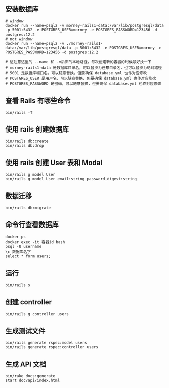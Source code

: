 ## 安装数据库
```
# window
docker run --name=psql2 -v morney-rails1-data:/var/lib/postgresql/data -p 5001:5432 -e POSTGRES_USER=morney -e POSTGRES_PASSWORD=123456 -d postgres:12.2
# not window
docker run --name=psql2 -v ./morney-rails1-data:/var/lib/postgresql/data -p 5001:5432 -e POSTGRES_USER=morney -e POSTGRES_PASSWORD=123456 -d postgres:12.2

# 这注意这里的 --name 和 -v后面的本地路径，每次创建新的容器的时候最好换一下
# morney-rails1-data 是数据库目录名，可以替换为任意目录名，也可以替换为绝对路径
# 5001 是数据库端口名，可以随意替换，但要确保 database.yml 也作对应修改
# POSTGRES_USER 是用户名，可以随意替换，但要确保 database.yml 也作对应修改
# POSTGRES_PASSWORD 是密码，可以随意替换，但要确保 database.yml 也作对应修改
```
## 查看 Rails 有哪些命令
```
bin/rails -T
```
## 使用 rails 创建数据库
```
bin/rails db:create
bin/rails db:drop
```
## 使用 rails 创建 User 表和 Modal
```
bin/rails g model User
bin/rails g model User email:string password_digest:string
```
## 数据迁移
```
bin/rails db:migrate
```

## 命令行查看数据库
```
docker ps
docker exec -it 容器id bash
psql -U username
\c 数据库名字
select * form users;
```

## 运行
```
bin/rails s
```

## 创建 controller
```
bin/rails g controller users
```
## 生成测试文件
```
bin/rails generate rspec:model users
bin/rails generate rspec:controller users
```
## 生成 API 文档
```
bin/rake docs:generate
start doc/api/index.html
```
